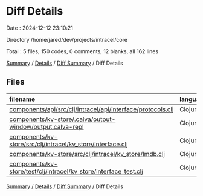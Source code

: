 # Diff Details

Date : 2024-12-12 23:10:21

Directory /home/jared/dev/projects/intracel/core

Total : 5 files,  150 codes, 0 comments, 12 blanks, all 162 lines

[Summary](results.md) / [Details](details.md) / [Diff Summary](diff.md) / Diff Details

## Files
| filename | language | code | comment | blank | total |
| :--- | :--- | ---: | ---: | ---: | ---: |
| [components/api/src/clj/intracel/api/interface/protocols.clj](/components/api/src/clj/intracel/api/interface/protocols.clj) | Clojure | 35 | 0 | 5 | 40 |
| [components/kv-store/.calva/output-window/output.calva-repl](/components/kv-store/.calva/output-window/output.calva-repl) | Clojure | 3 | 0 | 1 | 4 |
| [components/kv-store/src/clj/intracel/kv_store/interface.clj](/components/kv-store/src/clj/intracel/kv_store/interface.clj) | Clojure | 4 | 0 | 0 | 4 |
| [components/kv-store/src/clj/intracel/kv_store/lmdb.clj](/components/kv-store/src/clj/intracel/kv_store/lmdb.clj) | Clojure | 89 | 0 | 5 | 94 |
| [components/kv-store/test/clj/intracel/kv_store/interface_test.clj](/components/kv-store/test/clj/intracel/kv_store/interface_test.clj) | Clojure | 19 | 0 | 1 | 20 |

[Summary](results.md) / [Details](details.md) / [Diff Summary](diff.md) / Diff Details